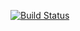 [![Build Status](https://cloud.drone.io/api/badges/Linutux42/docker-gandi-dns/status.svg)](https://cloud.drone.io/Linutux42/docker-gandi-dns)
